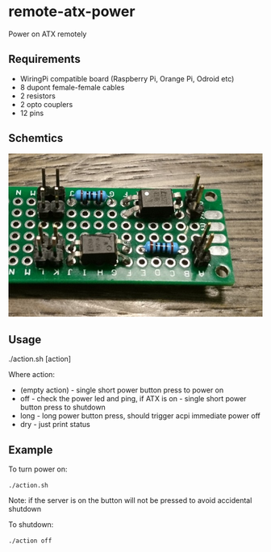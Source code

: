 # remote-atx-power
Power on ATX remotely


## Requirements

* WiringPi compatible board (Raspberry Pi, Orange Pi, Odroid etc)
* 8 dupont female-female cables
* 2 resistors 
* 2 opto couplers
* 12 pins


## Schemtics

![Remote ATX power board](atx-power-board-prototype.jpg?raw=true)

## Usage

./action.sh [action]

Where action:

* (empty action) - single short power button press to power on
* off - check the power led and ping, if ATX is on - single short power button press to shutdown
* long - long power button press, should trigger acpi immediate power off
* dry - just print status

## Example

To turn power on:

`./action.sh`

Note: if the server is on the button will not be pressed to avoid accidental shutdown

To shutdown:

`./action off`
